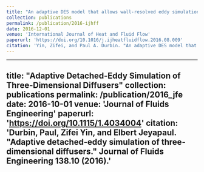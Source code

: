 ```yaml
---
title: "An adaptive DES model that allows wall-resolved eddy simulation"
collection: publications
permalink: /publication/2016-ijhff
date: 2016-12-01
venue: 'International Journal of Heat and Fluid Flow'
paperurl: 'https://doi.org/10.1016/j.ijheatfluidflow.2016.08.009'
citation: 'Yin, Zifei, and Paul A. Durbin. "An adaptive DES model that allows wall-resolved eddy simulation." International Journal of Heat and Fluid Flow 62 (2016): 499-509.'
---
```

---
title: "Adaptive Detached-Eddy Simulation of Three-Dimensional Diffusers"
collection: publications
permalink: /publication/2016_jfe
date: 2016-10-01
venue: 'Journal of Fluids Engineering'
paperurl: 'https://doi.org/10.1115/1.4034004'
citation: 'Durbin, Paul, Zifei Yin, and Elbert Jeyapaul. "Adaptive detached-eddy simulation of three-dimensional diffusers." Journal of Fluids Engineering 138.10 (2016).'
---
